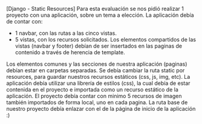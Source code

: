 [Django - Static Resources]
Para esta evaluación se nos pidió realizar 1 proyecto con una aplicación, sobre un tema a elección.
La aplicación debía de contar con:
- 1 navbar, con las rutas a las cinco vistas.
- 5 vistas, con los recursos solicitados.
Los elementos compartidos de las vistas (navbar y footer) debían de ser insertados en las paginas de
contenido a través de herencia de template.

Los elementos comunes y las secciones de nuestra aplicación (paginas) debían estar en carpetas
separadas.
Se debía cambiar la ruta static por resources, para guardar nuestros recursos estáticos (css, js, img, etc).
La aplicación debía utilizar una librería de estilos (css), la cual debía de estar contenida en el proyecto e importada como un recurso estático de la aplicación.
El proyecto debía contar con minimo 5 recursos de imagen también importados de forma local, uno en
cada pagina.
La ruta base de nuestro proyecto debía enlazar con el de la página de inicio de la aplicación :) 
